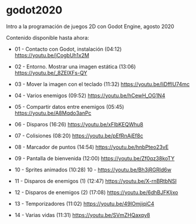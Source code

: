 # godot2020

Intro a la programación de juegos 2D con Godot Engine, agosto 2020

Contenido disponible hasta ahora:

 - 01 - Contacto con Godot, instalación (04:12) https://youtu.be/jCogbUh1x2M

 - 02 - Entorno. Mostrar una imagen estática (13:06) https://youtu.be/_8ZElXFs-QY

 - 03 - Mover la imagen con el teclado (11:32) https://youtu.be/liDfflU74mc
 
 - 04 - Varios enemigos (09:52) https://youtu.be/hCewH_OG1N4

 - 05 - Compartir datos entre enemigos (05:45) https://youtu.be/A8Mqdo3anPc
 
 - 06 - Disparos (16:26) https://youtu.be/xFlbKEQWhu8

 - 07 - Colisiones (08:20) https://youtu.be/pEfRnAjEf8c

 - 08 - Marcador de puntos (14:54) https://youtu.be/hnbPteo23vE
 
 - 09 - Pantalla de bienvenida (12:00) https://youtu.be/Zf0qz38koTY

 - 10 - Sprites animados (10:28) 10 - https://youtu.be/Bh3jRGRld6w

 - 11 - Disparos de enemigos (1) (12:47) https://youtu.be/X-rnBRtbNSI

 - 12 - Disparos de enemigos (2) (17:08) https://youtu.be/6dhBJFKljxo
 
 - 13 - Temporizadores (11:02) https://youtu.be/49IOmjiqiC4
 
 - 14 - Varias vidas (11:31) https://youtu.be/SVmZHQaxqy8
 
